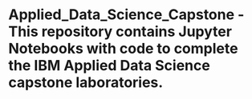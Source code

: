 # Applied_Data_Science_Capstone - This repository contains Jupyter Notebooks with code to complete the IBM Applied Data Science capstone laboratories. 

